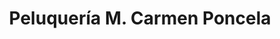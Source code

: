 ---
title: "Peluquería M. Carmen Poncela"
url: /irun/peluqueria-m-carmen-poncela/
shop: peluquería
---